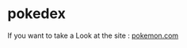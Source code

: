 # pokedex
If you want to take a Look at the site : 
[pokemon.com](https://pokedex-03.netlify.app/ "pokemon.com")